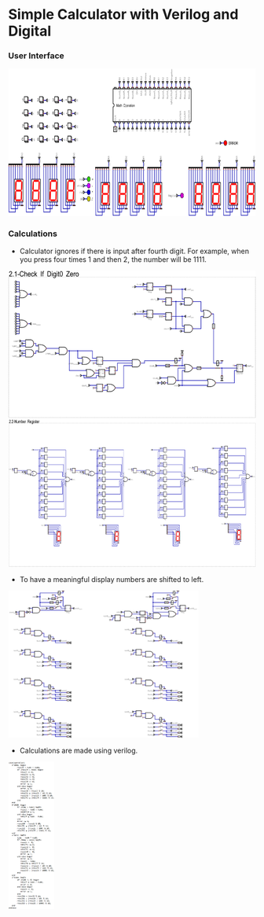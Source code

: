 # Simple Calculator with Verilog and Digital

 ### User Interface
 
 <img src="/Images/main.png" height="300" />

 ### Calculations

 - Calculator ignores if there is input after fourth digit. For example, when you press four times 1 and then 2, the number will be 1111. <br>
 <img src="/Images/check-input.png" height="300" />
 <img src="/Images/number-register.png" height="300" />

- To have a meaningful display numbers are shifted to left. <br>
 <img src="/Images/input-display.png" height="300" />

- Calculations are made using verilog. <br>
 <img src="/Images/math.png" height="300" />
